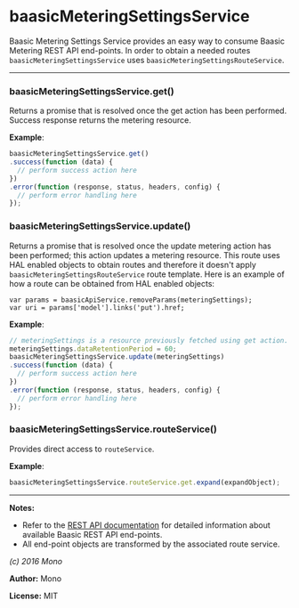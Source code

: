 # baasicMeteringSettingsService

Baasic Metering Settings Service provides an easy way to consume Baasic Metering REST API end-points. In order to obtain a needed routes `baasicMeteringSettingsService` uses `baasicMeteringSettingsRouteService`.



* * *

### baasicMeteringSettingsService.get() 

Returns a promise that is resolved once the get action has been performed. Success response returns the metering resource.


**Example**:
```js
baasicMeteringSettingsService.get()
.success(function (data) {
  // perform success action here
})
.error(function (response, status, headers, config) {
  // perform error handling here
});
```


### baasicMeteringSettingsService.update() 

Returns a promise that is resolved once the update metering action has been performed; this action updates a metering resource. This route uses HAL enabled objects to obtain routes and therefore it doesn't apply `baasicMeteringSettingsRouteService` route template. Here is an example of how a route can be obtained from HAL enabled objects:
```
var params = baasicApiService.removeParams(meteringSettings);
var uri = params['model'].links('put').href;
```


**Example**:
```js
// meteringSettings is a resource previously fetched using get action.
meteringSettings.dataRetentionPeriod = 60;
baasicMeteringSettingsService.update(meteringSettings)
.success(function (data) {
  // perform success action here
})
.error(function (response, status, headers, config) {
  // perform error handling here
});
```


### baasicMeteringSettingsService.routeService() 

Provides direct access to `routeService`.


**Example**:
```js
baasicMeteringSettingsService.routeService.get.expand(expandObject);
```



* * *

**Notes:**
 - Refer to the [REST API documentation](https://github.com/Baasic/baasic-rest-api/wiki) for detailed information about available Baasic REST API end-points.
 - All end-point objects are transformed by the associated route service.

*(c) 2016 Mono*

**Author:** Mono

**License:** MIT 

